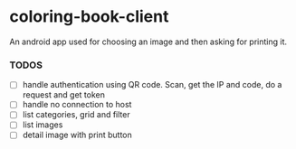 # coloring-book-client
An android app used for choosing an image and then asking for printing it.

### TODOS
- [ ] handle authentication using QR code. Scan, get the IP and code, do a request and get token
- [ ] handle no connection to host
- [ ] list categories, grid and filter
- [ ] list images
- [ ] detail image with print button
